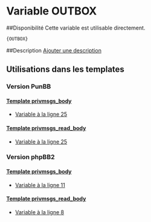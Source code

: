 # Variable OUTBOX

##Disponibilité
Cette variable est utilisable directement.

```html
{OUTBOX}
```

##Description
[Ajouter une description](https://fa-tvars.appspot.com/var/OUTBOX)

## Utilisations dans les templates

### Version PunBB

#### [Template privmsgs_body](punbb/privmsgs_body.md#readme)
* [Variable &agrave; la ligne 25](../punbb/privmsgs_body.tpl#L25)

#### [Template privmsgs_read_body](punbb/privmsgs_read_body.md#readme)
* [Variable &agrave; la ligne 25](../punbb/privmsgs_read_body.tpl#L25)

### Version phpBB2

#### [Template privmsgs_body](subsilver/privmsgs_body.md#readme)
* [Variable &agrave; la ligne 11](../subsilver/privmsgs_body.tpl#L11)

#### [Template privmsgs_read_body](subsilver/privmsgs_read_body.md#readme)
* [Variable &agrave; la ligne 8](../subsilver/privmsgs_read_body.tpl#L8)